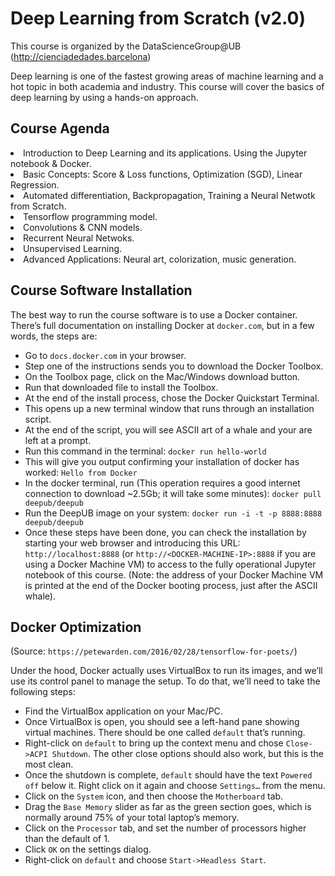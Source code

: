 # Deep Learning from Scratch (v2.0)

This course is organized by the DataScienceGroup@UB (http://cienciadedades.barcelona)

Deep learning is one of the fastest growing areas of machine learning and a hot topic in both academia and industry.
This course will cover the basics of deep learning by using a hands-on approach.

## Course Agenda

<li> Introduction to Deep Learning and its applications. Using the Jupyter notebook & Docker.
<li> Basic Concepts: Score & Loss functions, Optimization (SGD), Linear Regression.
<li> Automated differentiation, Backpropagation, Training a Neural Netwotk from Scratch.
<li> Tensorflow programming model. 
<li> Convolutions & CNN models.
<li> Recurrent Neural Netwoks.
<li> Unsupervised Learning.
<li> Advanced Applications: Neural art, colorization, music generation.

## Course Software Installation

The best way to run the course software is to use a Docker container. There’s full documentation on installing Docker at ``docker.com``, but in a few words, the steps are:

+ Go to ``docs.docker.com`` in your browser.
+ Step one of the instructions sends you to download the Docker Toolbox.
+ On the Toolbox page, click on the Mac/Windows download button.
+ Run that downloaded file to install the Toolbox.
+ At the end of the install process, chose the Docker Quickstart Terminal.
+ This opens up a new terminal window that runs through an installation script.
+ At the end of the script, you will see ASCII art of a whale and your are left at a prompt.
+ Run this command in the terminal: ``docker run hello-world``
+ This will give you output confirming your installation of docker has worked: ``Hello from Docker``
+ In the docker terminal, run (This operation requires a good internet connection to download ~2.5Gb; it will take some minutes):  ``docker pull deepub/deepub``    
+ Run the DeepUB image on your system: ``docker run -i -t -p 8888:8888 deepub/deepub``
+ Once these steps have been done, you can check the installation by starting your web browser and introducing this  URL: ``http://localhost:8888`` (or ``http://<DOCKER-MACHINE-IP>:8888`` if you are using a Docker Machine VM) to access to the fully operational Jupyter notebook of this course. (Note: the address of your Docker Machine VM is printed at the end of the Docker booting process, just after the ASCII whale).

## Docker Optimization 

(Source: ``https://petewarden.com/2016/02/28/tensorflow-for-poets/``)

Under the hood, Docker actually uses VirtualBox to run its images, and we’ll use its control panel to manage the setup. To do that, we’ll need to take the following steps:

+ Find the VirtualBox application on your Mac/PC. 
+ Once VirtualBox is open, you should see a left-hand pane showing virtual machines. There should be one called ``default`` that’s running.
+ Right-click on ``default`` to bring up the context menu and chose ``Close->ACPI Shutdown``. The other close options should also work, but this is the most clean.
+ Once the shutdown is complete, ``default`` should have the text ``Powered off`` below it. Right click on it again and choose ``Settings…`` from the menu.
+ Click on the ``System`` icon, and then choose the ``Motherboard`` tab.
+ Drag the ``Base Memory`` slider as far as the green section goes, which is normally around 75% of your total laptop’s memory. 
+ Click on the ``Processor`` tab, and set the number of processors higher than the default of 1. 
+ Click ``OK`` on the settings dialog.
+ Right-click on ``default`` and choose ``Start->Headless Start``.
